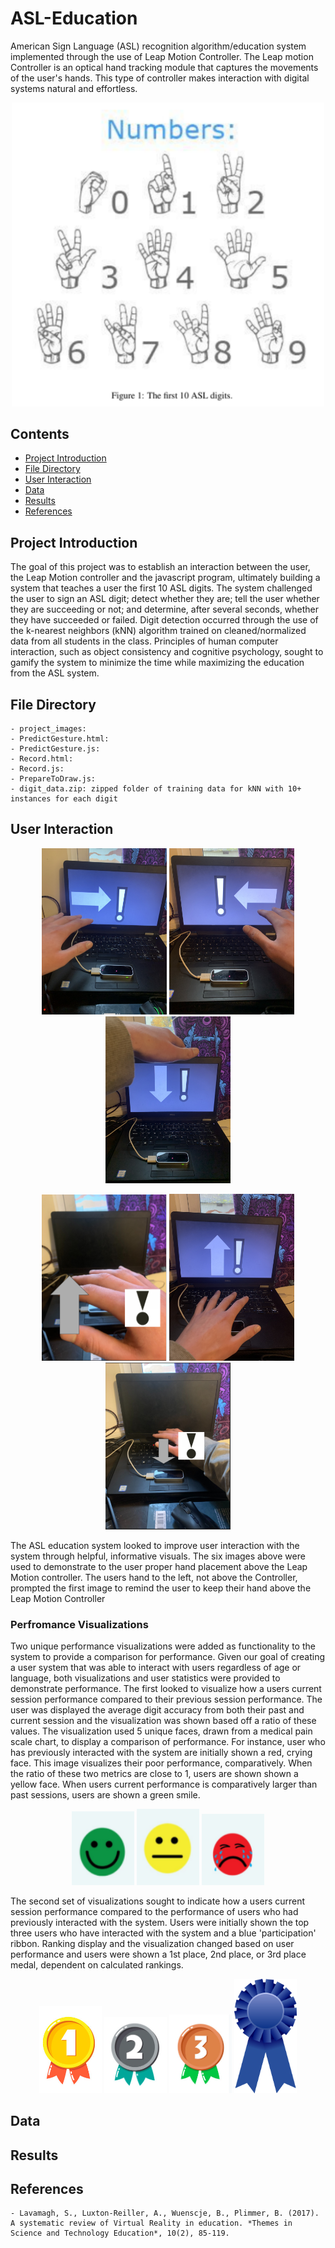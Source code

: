 # ASL-Education
American Sign Language (ASL) recognition algorithm/education system implemented through the use of Leap Motion Controller. The Leap motion Controller is an optical hand tracking module that captures the movements of the user's hands. This type of controller makes interaction with digital systems natural and effortless.

<p align="center">
  <img src="https://github.com/jclark8345/ASL-Education/blob/main/project_images/Screenshot%202021-09-16%20163431.png" width="500" />
</p>

## Contents

- [Project Introduction](#project-introduction)
- [File Directory](#file-directory)
- [User Interaction](#user-interaction)
- [Data](#data)
- [Results](#results)
- [References](#references)

## Project Introduction

The goal of this project was to establish an interaction between the user, the Leap Motion controller and the javascript program, ultimately building a system that teaches a user the first 10 ASL digits. The system challenged the user to sign an ASL digit; detect whether they are; tell the user whether they are succeeding or not; and determine, after several seconds, whether they have succeeded or failed. Digit detection occurred through the use of the k-nearest neighbors (kNN) algorithm trained on cleaned/normalized data from all students in the class. Principles of human computer interaction, such as object consistency and cognitive psychology, sought to gamify the system to minimize the time while maximizing the education from the ASL system.

## File Directory
    - project_images: 
    - PredictGesture.html: 
    - PredictGesture.js: 
    - Record.html: 
    - Record.js: 
    - PrepareToDraw.js:
    - digit_data.zip: zipped folder of training data for kNN with 10+ instances for each digit
## User Interaction

<p align="center">
  <img src="https://github.com/jclark8345/ASL-Education/blob/main/project_images/hand_to_left.jpeg" width="200" />
  <img src="https://github.com/jclark8345/ASL-Education/blob/main/project_images/hand_to_right.jpeg" width="200" /> 
  <img src="https://github.com/jclark8345/ASL-Education/blob/main/project_images/hand_to_up.jpeg" width="200" />
</p>


<p align="center">
  <img src="https://github.com/jclark8345/ASL-Education/blob/main/project_images/hand_to_close_annotated.png" width="200" />
  <img src="https://github.com/jclark8345/ASL-Education/blob/main/project_images/hand_to_down.jpeg" width="200" /> 
  <img src="https://github.com/jclark8345/ASL-Education/blob/main/project_images/hand_to_far_away_annotated.png" width="200" />
</p>

The ASL education system looked to improve user interaction with the system through helpful, informative visuals. The six images above were used to demonstrate to the user proper hand placement above the Leap Motion controller. The users hand to the left, not above the Controller, prompted the first image to remind the user to keep their hand above the Leap Motion Controller
### Perfromance Visualizations

Two unique performance visualizations were added as functionality to the system to provide a comparison for performance. Given our goal of creating a user system that was able to interact with users regardless of age or language, both visualizations and user statistics were provided to demonstrate performance. 
The first looked to visualize how a users current session performance compared to their previous session performance. The user was displayed the average digit accuracy from both their past and current session and the visualization was shown based off a ratio of these values. The visualization used 5 unique faces, drawn from a medical pain scale chart, to display a comparison of performance. For instance, user who has previously interacted with the system are initially shown a red, crying face. This image visualizes their poor performance, comparatively. When the ratio of these two metrics are close to 1, users are shown shown a yellow face. When users current performance is comparatively larger than past sessions, users are shown a green smile.
 
<p align="center">
  <img src="https://github.com/jclark8345/ASL-Education/blob/main/project_images/face_images/green_face.PNG" width="100" />
  <img src="https://github.com/jclark8345/ASL-Education/blob/main/project_images/face_images/yellow_face.PNG" width="100" /> 
  <img src="https://github.com/jclark8345/ASL-Education/blob/main/project_images/face_images/red_face.PNG" width="100" />
</p>


The second set of visualizations sought to indicate how a users current session performance compared to the performance of users who had previously interacted with the system. Users were initially shown the top three users who have interacted with the system and a blue 'participation' ribbon. Ranking display and the visualization changed based on user performance and users were shown a 1st place, 2nd place, or 3rd place medal, dependent on calculated rankings. 

<p align="center">
  <img src="https://github.com/jclark8345/ASL-Education/blob/main/project_images/scoreboard_images/first.PNG" width="100" />
  <img src="https://github.com/jclark8345/ASL-Education/blob/main/project_images/scoreboard_images/second.PNG" width="100" /> 
  <img src="https://github.com/jclark8345/ASL-Education/blob/main/project_images/scoreboard_images/third.PNG" width="100" />
  <img src="https://github.com/jclark8345/ASL-Education/blob/main/project_images/scoreboard_images/ribbon.png" width="100" />

</p>


## Data

## Results

## References

    - Lavamagh, S., Luxton-Reiller, A., Wuenscje, B., Plimmer, B. (2017). A systematic review of Virtual Reality in education. *Themes in Science and Technology Education*, 10(2), 85-119.


